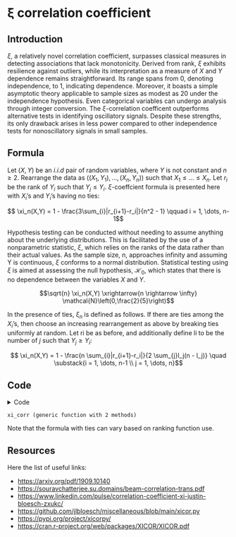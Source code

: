 ξ correlation coefficient
================

## Introduction

$\xi$, a relatively novel correlation coefficient, surpasses classical
measures in detecting associations that lack monotonicity. Derived from
rank, $\xi$ exhibits resilience against outliers, while its
interpretation as a measure of $X$ and $Y$ dependence remains
straightforward. Its range spans from 0, denoting independence, to 1,
indicating dependence. Moreover, it boasts a simple asymptotic theory
applicable to sample sizes as modest as 20 under the independence
hypothesis. Even categorical variables can undergo analysis through
integer conversion. The $\xi$-correlation coefficent outperforms
alternative tests in identifying oscillatory signals. Despite these
strengths, its only drawback arises in less power compared to other
independence tests for nonoscillatory signals in small samples.

## Formula

Let $(X, Y)$ be an $i.i.d$ pair of random variables, where $Y$ is not
constant and $n \geq 2$. Rearrange the data as
$((X_1, Y_1), \ldots, (X_n, Y_n))$ such that $X_1 \leq \ldots \leq X_n$.
Let $r_i$ be the rank of $Y_i$ such that $Y_j \leq Y_i$.
$\xi$-coeffcient formula is presented here with $X_i$’s and $Y_i$’s
having no ties:

$$ \xi_n(X,Y) = 1 - \frac{3\sum_{i}|r_{i+1}-r_i|}{n^2 - 1} \qquad i = 1, \dots, n-1$$

Hypothesis testing can be conducted without needing to assume anything
about the underlying distributions. This is facilitated by the use of a
nonparametric statistic, $\xi$, which relies on the ranks of the data
rather than their actual values. As the sample size, n, approaches
infinity and assuming Y is continuous, $\xi$ conforms to a normal
distribution. Statistical testing using $\xi$ is aimed at assessing the
null hypothesis, $\mathcal{H}_0$, which states that there is no
dependence between the variables $X$ and $Y$.

$$\sqrt{n} \xi_n(X,Y) \xrightarrow{n \rightarrow \infty} \mathcal{N}\left(0,\frac{2}{5}\right)$$

In the presence of ties, $\xi_n$ is defined as follows. If there are
ties among the $X_i$’s, then choose an increasing rearrangement as above
by breaking ties uniformly at random. Let ri be as before, and
additionally define li to be the number of $j$ such that $Y_j \geq Y_i$:

$$ \xi_n(X,Y) = 1 - \frac{n \sum_{i}|r_{i+1}-r_i|}{2 \sum_{j}l_j(n - l_j)} \quad \substack{i = 1, \dots, n-1 \\ j = 1, \dots, n}$$

## Code

<details>
<summary>Code</summary>

``` julia
using Distributions, Plots, DataFrames, StatsBase

N = 500
x = rand(Uniform(-5.0,5.0),N)
y = -0.4 .+ 2.926 .* x 
w = rand(Uniform(-1.0,1.0),200)

function xi_corr(x, y, ties = true)
    
    n = length(x)

    if length(y) != n
        error("x and y don't have the same length")
    end

    y = y[sortperm(x)]
    r = ordinalrank(y)
    num = sum(abs.(diff(r)))

    if ties
        l = tiedrank(y)
        den = 2 * sum(l .* (n .- 1))
        num = n * num
    else
        den = n^2 - 1
        num = 3 * num
    end

    xi = 1 - num/den
    return xi
end
```

</details>

    xi_corr (generic function with 2 methods)

Note that the formula with ties can vary based on ranking function use.

## Resources

Here the list of useful links:

- https://arxiv.org/pdf/1909.10140
- https://souravchatterjee.su.domains/beam-correlation-trans.pdf
- https://www.linkedin.com/pulse/correlation-coefficient-xi-justin-bloesch-zxukc/
- https://github.com/jlbloesch/miscellaneous/blob/main/xicor.py
- https://pypi.org/project/xicorpy/
- https://cran.r-project.org/web/packages/XICOR/XICOR.pdf

